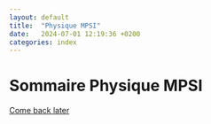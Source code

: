 ```yaml
---
layout: default
title:  "Physique MPSI"
date:   2024-07-01 12:19:36 +0200
categories: index
---
```


# Sommaire Physique MPSI

[Come back later]("~/404.html")